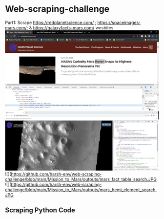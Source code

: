 # Web-scraping-challenge
Part1: Scrape https://redplanetscience.com/ ; https://spaceimages-mars.com/; & https://galaxyfacts-mars.com/ wesbites
![](https://github.com/harsh-env/web-scraping-challenge/blob/main/Mission_to_Mars/outputs/webpage_content_search.JPG)
![](https://github.com/harsh-env/web-scraping-challenge/blob/main/Mission_to_Mars/outputs/JPL_page_img_search.JPG)
![](https://github.com/harsh-env/web-scraping-challenge/blob/main/Mission_to_Mars/outputs/mars_fact_table_search.JPG
![](https://github.com/harsh-env/web-scraping-challenge/blob/main/Mission_to_Mars/outputs/mars_hemi_element_search.JPG

## Scraping Python Code


